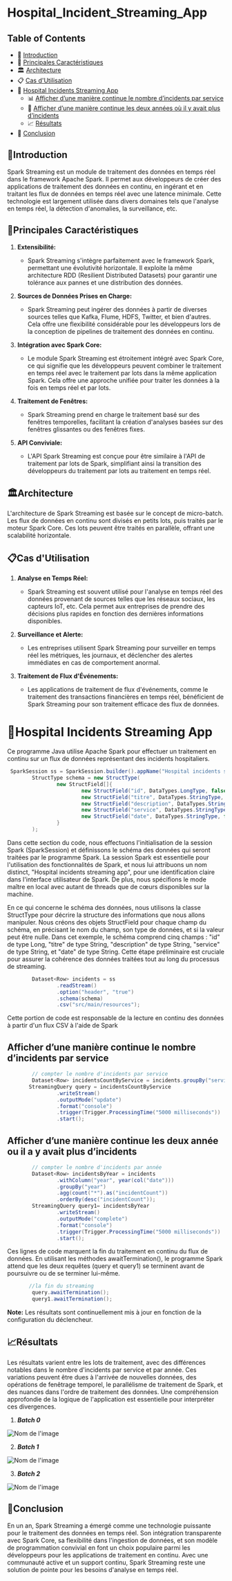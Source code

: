# Hospital_Incident_Streaming_App


## Table of Contents

- 📝 [Introduction](#introduction)
- 🚀 [Principales Caractéristiques](#principales-caractéristiques)
- 🏛️ [Architecture](#architecture)
- 📋 [Cas d'Utilisation](#cas-dutilisation)
- 🏥 [Hospital Incidents Streaming App](#hospital-incidents-streaming-app)
   - 📊 [Afficher d’une manière continue le nombre d’incidents par service](#afficher-dune-manire-continue-le-nombre-dincidents-par-service)
   - 🎯 [Afficher d’une manière continue les deux années où il y avait plus d’incidents](#afficher-dune-manire-continue-les-deux-années-où-il-y-avait-plus-dincidents)
   - 📈 [Résultats](#résultats)
- 🏁 [Conclusion](#conclusion)

## 📝Introduction

Spark Streaming est un module de traitement des données en temps réel dans le framework Apache Spark. Il permet aux développeurs de créer des applications de traitement des données en continu, en ingérant et en traitant les flux de données en temps réel avec une latence minimale. Cette technologie est largement utilisée dans divers domaines tels que l'analyse en temps réel, la détection d'anomalies, la surveillance, etc.

## 🚀Principales Caractéristiques

1. **Extensibilité:**
   - Spark Streaming s'intègre parfaitement avec le framework Spark, permettant une évolutivité horizontale. Il exploite la même architecture RDD (Resilient Distributed Datasets) pour garantir une tolérance aux pannes et une distribution des données.

2. **Sources de Données Prises en Charge:**
   - Spark Streaming peut ingérer des données à partir de diverses sources telles que Kafka, Flume, HDFS, Twitter, et bien d'autres. Cela offre une flexibilité considérable pour les développeurs lors de la conception de pipelines de traitement des données en continu.

3. **Intégration avec Spark Core:**
   - Le module Spark Streaming est étroitement intégré avec Spark Core, ce qui signifie que les développeurs peuvent combiner le traitement en temps réel avec le traitement par lots dans la même application Spark. Cela offre une approche unifiée pour traiter les données à la fois en temps réel et par lots.

4. **Traitement de Fenêtres:**
   - Spark Streaming prend en charge le traitement basé sur des fenêtres temporelles, facilitant la création d'analyses basées sur des fenêtres glissantes ou des fenêtres fixes.

5. **API Conviviale:**
   - L'API Spark Streaming est conçue pour être similaire à l'API de traitement par lots de Spark, simplifiant ainsi la transition des développeurs du traitement par lots au traitement en temps réel.

## 🏛️Architecture

L'architecture de Spark Streaming est basée sur le concept de micro-batch. Les flux de données en continu sont divisés en petits lots, puis traités par le moteur Spark Core. Ces lots peuvent être traités en parallèle, offrant une scalabilité horizontale.

## 📋Cas d'Utilisation

1. **Analyse en Temps Réel:**
   - Spark Streaming est souvent utilisé pour l'analyse en temps réel des données provenant de sources telles que les réseaux sociaux, les capteurs IoT, etc. Cela permet aux entreprises de prendre des décisions plus rapides en fonction des dernières informations disponibles.

2. **Surveillance et Alerte:**
   - Les entreprises utilisent Spark Streaming pour surveiller en temps réel les métriques, les journaux, et déclencher des alertes immédiates en cas de comportement anormal.

3. **Traitement de Flux d'Événements:**
   - Les applications de traitement de flux d'événements, comme le traitement des transactions financières en temps réel, bénéficient de Spark Streaming pour son traitement efficace des flux de données.
# 🏥Hospital Incidents Streaming App

Ce programme Java utilise Apache Spark pour effectuer un traitement en continu sur un flux de données représentant des incidents hospitaliers.

```java
 SparkSession ss = SparkSession.builder().appName("Hospital incidents streaming app").master("local[*]").getOrCreate();
        StructType schema = new StructType(
                new StructField[]{
                        new StructField("id", DataTypes.LongType, false, Metadata.empty()),
                        new StructField("titre", DataTypes.StringType, false, Metadata.empty()),
                        new StructField("description", DataTypes.StringType, false, Metadata.empty()),
                        new StructField("service", DataTypes.StringType, false, Metadata.empty()),
                        new StructField("date", DataTypes.StringType, false, Metadata.empty()),
                }
        );
```
Dans cette section du code, nous effectuons l'initialisation de la session Spark (SparkSession) et définissons le schéma des données qui seront traitées par le programme Spark. La session Spark est essentielle pour l'utilisation des fonctionnalités de Spark, et nous lui attribuons un nom distinct, "Hospital incidents streaming app", pour une identification claire dans l'interface utilisateur de Spark. De plus, nous spécifions le mode maître en local avec autant de threads que de cœurs disponibles sur la machine.

En ce qui concerne le schéma des données, nous utilisons la classe StructType pour décrire la structure des informations que nous allons manipuler. Nous créons des objets StructField pour chaque champ du schéma, en précisant le nom du champ, son type de données, et si la valeur peut être nulle. Dans cet exemple, le schéma comprend cinq champs : "id" de type Long, "titre" de type String, "description" de type String, "service" de type String, et "date" de type String. Cette étape préliminaire est cruciale pour assurer la cohérence des données traitées tout au long du processus de streaming.

```java
        Dataset<Row> incidents = ss
                .readStream()
                .option("header", "true")
                .schema(schema)
                .csv("src/main/resources");

```
Cette portion de code est responsable de la lecture en continu des données à partir d'un flux CSV à l'aide de Spark
## Afficher d’une manière continue le nombre d’incidents par service

```java
        // compter le nombre d'incidents par service
        Dataset<Row> incidentsCountByService = incidents.groupBy("service").count();
       StreamingQuery query = incidentsCountByService
                .writeStream()
                .outputMode("update")
                .format("console")
                .trigger(Trigger.ProcessingTime("5000 milliseconds"))
                .start();
```

## Afficher d’une manière continue les deux année ou il a y avait plus d’incidents
```java
        // compter le nombre d'incidents par année
        Dataset<Row> incidentsByYear = incidents
                .withColumn("year", year(col("date")))
                .groupBy("year")
                .agg(count("*").as("incidentCount"))
                .orderBy(desc("incidentCount"));
        StreamingQuery query1= incidentsByYear
                .writeStream()
                .outputMode("complete")
                .format("console")
                .trigger(Trigger.ProcessingTime("5000 milliseconds"))
                .start();
```

Ces lignes de code marquent la fin du traitement en continu du flux de données. En utilisant les méthodes awaitTermination(), le programme Spark attend que les deux requêtes (query et query1) se terminent avant de poursuivre ou de se terminer lui-même.
```java
       //la fin du streaming
        query.awaitTermination();
        query1.awaitTermination();
```
**Note:** Les résultats sont continuellement mis à jour en fonction de la configuration du déclencheur.

## 📈Résultats
Les résultats varient entre les lots de traitement, avec des différences notables dans le nombre d'incidents par service et par année. Ces variations peuvent être dues à l'arrivée de nouvelles données, des opérations de fenêtrage temporel, le parallélisme de traitement de Spark, et des nuances dans l'ordre de traitement des données. Une compréhension approfondie de la logique de l'application est essentielle pour interpréter ces divergences.
1. ***Batch 0***
   
![Nom de l'image](/streaming/batch00.PNG)

2. ***Batch 1***
   
![Nom de l'image](/streaming/batch11.PNG)

3. ***Batch 2***
   
![Nom de l'image](/streaming/batch2.PNG)


## 🏁Conclusion

En un an, Spark Streaming a émergé comme une technologie puissante pour le traitement des données en temps réel. Son intégration transparente avec Spark Core, sa flexibilité dans l'ingestion de données, et son modèle de programmation convivial en font un choix populaire parmi les développeurs pour les applications de traitement en continu. Avec une communauté active et un support continu, Spark Streaming reste une solution de pointe pour les besoins d'analyse en temps réel.
